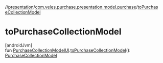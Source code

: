//[presentation](../../index.md)/[com.veles.purchase.presentation.model.purchase](index.md)/[toPurchaseCollectionModel](to-purchase-collection-model.md)

# toPurchaseCollectionModel

[androidJvm]\
fun [PurchaseCollectionModelUI](-purchase-collection-model-u-i/index.md).[toPurchaseCollectionModel](to-purchase-collection-model.md)(): [PurchaseCollectionModel](../../../domain/domain/com.veles.purchase.domain.model.purchase/-purchase-collection-model/index.md)
